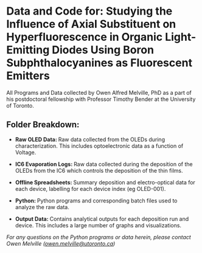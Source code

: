 <h1> Data and Code for: Studying the Influence of Axial Substituent on Hyperfluorescence in Organic Light-Emitting Diodes Using Boron Subphthalocyanines as Fluorescent Emitters </h1>

All Programs and Data collected by Owen Alfred Melville, PhD as a part of his postdoctoral fellowship with Professor Timothy Bender at the University of Toronto.

<h2>Folder Breakdown:</h2>

- <b> Raw OLED Data: </b> Raw data collected from the OLEDs during characterization. This includes optoelectronic data as a function of Voltage. 

- <b> IC6 Evaporation Logs: </b> Raw data collected during the deposition of the OLEDs from the IC6 which controls the deposition of the thin films.
  
- <b> Offline Spreadsheets: </b> Summary deposition and electro-optical data for each device, labelling for each device index (eg OLED-001).
  
- <b> Python: </b> Python programs and corresponding batch files used to analyze the raw data.
  
- <b> Output Data: </b> Contains analytical outputs for each deposition run and device. This includes a large number of graphs and visualizations.


<i>For any questions on the Python programs or data herein, please contact Owen Melville (owen.melville@utoronto.ca) </i>
